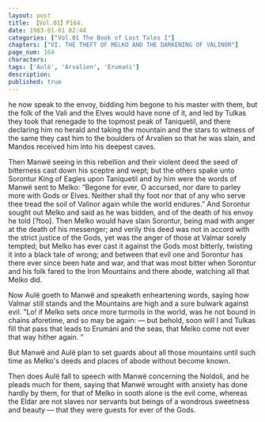 ```yaml
---
layout: post
title: 【Vol.01】P164.
date: 1983-01-01 02:44
categories: ["Vol.01 The Book of Lost Tales I"]
chapters: ["VI. THE THEFT OF MELKO AND THE DARKENING OF VALINOR"]
page_num: 164
characters: 
tags: ['Aulë', 'Arvalien', 'Erumańi']
description: 
published: true
---
```


<p style="text-indent: 0;">
he now speak to the envoy, bidding him begone to his master with them, but the folk of the Vali and the Elves would have none of it, and led by Tulkas they took that renegade to the topmost peak of Taniquetil, and there declaring him no herald and taking the mountain and the stars to witness of the same they cast him to the boulders of Arvalien so that he was slain, and Mandos received him into his deepest caves.
</p>

Then Manwë seeing in this rebellion and their violent deed the seed of bitterness cast down his sceptre and wept; but the others spake unto Sorontur King of Eagles upon Taniquetil and by him were the words of Manwë sent to Melko: “Begone for ever, O accursed, nor dare to parley more with Gods or Elves. Neither shall thy foot nor that of any who serve thee tread the soil of Valinor again while the world endures.” And Sorontur sought out Melko and said as he was bidden, and of the death of his envoy he told [?too]. Then Melko would have slain Sorontur, being mad with anger at the death of his messenger; and verily this deed was not in accord with the strict justice of the Gods, yet was the anger of those at Valmar sorely tempted; but Melko has ever cast it against the Gods most bitterly, twisting it into a black tale of wrong; and between that evil one and Sorontur has there ever since been hate and war, and that was most bitter when Sorontur and his folk fared to the Iron Mountains and there abode, watching all that Melko did.

Now Aulë goeth to Manwë and speaketh enheartening words, saying how Valmar still stands and the Mountains are high and a sure bulwark against evil. ”Lo! if Melko sets once more turmoils in the world, was he not bound in chains aforetime, and so may be again: — but behold, soon will I and Tulkas fill that pass that leads to Erumáni and the seas, that Melko come not ever that way hither again. ”

But Manwë and Aulë plan to set guards about all those mountains until such time as Melko's deeds and places of abode without become known.

Then does Aulë fall to speech with Manwë concerning the Noldoli, and he pleads much for them, saying that Manwë wrought with anxiety has done hardly by them, for that of Melko in sooth alone is the evil come, whereas the Eldar are not slaves nor servants but beings of a wondrous sweetness and beauty — that they were guests for ever of the Gods.

